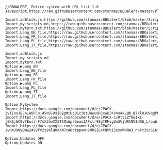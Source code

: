     //BBOALERT, Entire system with URL list 1.0
    Javascript,https://raw.githubusercontent.com/stanmaz/BBOalert/master/Plugins/stanmazPlugin.js
    
    Import,adBlock.js,https://github.com/stanmaz/BBOalert/blob/master/Scripts/adBlock.js
    Import,my_scripts.md,https://raw.githubusercontent.com/stanmaz/BBOalert/master/Systems/stanmaz/my_scripts.md
    Import,myturn.txt,https://github.com/stanmaz/BBOalert/blob/master/Scripts/test/myturn.txt
    Import,Lang_EN_file,https://raw.githubusercontent.com/stanmaz/BBOalert/master/Systems/stanmaz/lang_en.md
    Import,Lang_FR_file,https://raw.githubusercontent.com/stanmaz/BBOalert/master/Systems/stanmaz/lang_fr.md
    Import,Lang_PL_file,https://raw.githubusercontent.com/stanmaz/BBOalert/master/Systems/stanmaz/lang_pl.md
    Import,Lang_IT_file,https://raw.githubusercontent.com/stanmaz/BBOalert/master/Systems/stanmaz/lang_it.md
    
    Import,adBlock.js
    Import,my_scripts.md
    Import,myturn.txt
    Option,▶Lang EN
    Import,Lang_EN_file
    Option,▶Lang FR
    Import,Lang_FR_file
    Option,▶Lang PL
    Import,Lang_PL_file
    Option,▶Lang IT
    Import,Lang_IT_file

    Option,MySystem
    Import,https://docs.google.com/document/d/e/2PACX-1vTIxxJEJ41eOFCo_4SNU79sj0ZgMiUcB1cj8tOWwu8R5xwD5KV4sAxLQh_B7klUJU9qgPUh5rRmixYO/pub
    Import,https://docs.google.com/document/d/e/2PACX-1vRt5EZfbeIxI-jSKSj6C9vTEusl-F7sX3bwXX2TlMibpr6oas3AFxlr98gTRMvgZwSVjURCNVIdRG_L/pub
    Import,https://docs.google.com/document/d/e/2PACX-1vRmJX0yQWw2AS9fVZz9klQ0dXN7cADdtpponH8MRiZGktNhbISXxoW8RA3_nbFt35c616f6BYf2y2aQ/pub

    Option,Updates OFF
    Option,Updates ON
